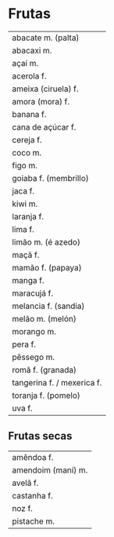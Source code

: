 # Frutas

|                            |
| --                         |
| abacate m. (palta)         |
| abacaxi m.                 |
| açaí m.                    |
| acerola f.                 |
| ameixa (ciruela) f.        |
| amora (mora) f.            |
| banana f.                  |
| cana de açúcar f.          |
| cereja f.                  |
| coco m.                    |
| figo m.                    |
| goiaba f. (membrillo)      |
| jaca f.                    |
| kiwi m.                    |
| laranja f.                 |
| lima f.                    |
| limão m. (é azedo)         |
| maçã f.                    |
| mamão f. (papaya)          |
| manga f.                   |
| maracujá f.                |
| melancia f. (sandia)       |
| melão m. (melón)           |
| morango m.                 |
| pera f.                    |
| pêssego m.                 |
| romã f. (granada)          |
| tangerina f. / mexerica f. |
| toranja f. (pomelo)        |
| uva f.                     |

## Frutas secas

|                    |
| --                 |
| amêndoa f.         |
| amendoim (maní) m. |
| avelã f.           |
| castanha f.        |
| noz f.             |
| pistache m.        |
